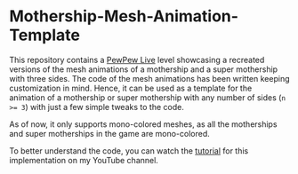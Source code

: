 # Mothership-Mesh-Animation-Template

This repository contains a [PewPew Live](https://pewpew.live/) level showcasing a recreated versions of the mesh animations of a mothership and a super mothership with three sides. The code of the mesh animations has been written keeping customization in mind. Hence, it can be used as a template for the animation of a mothership or super mothership with any number of sides (`n >= 3`) with just a few simple tweaks to the code. 

As of now, it only supports mono-colored meshes, as all the motherships and super motherships in the game are mono-colored.

To better understand the code, you can watch the [tutorial](https://youtu.be/neLkT-NY8FM) for this implementation on my YouTube channel.